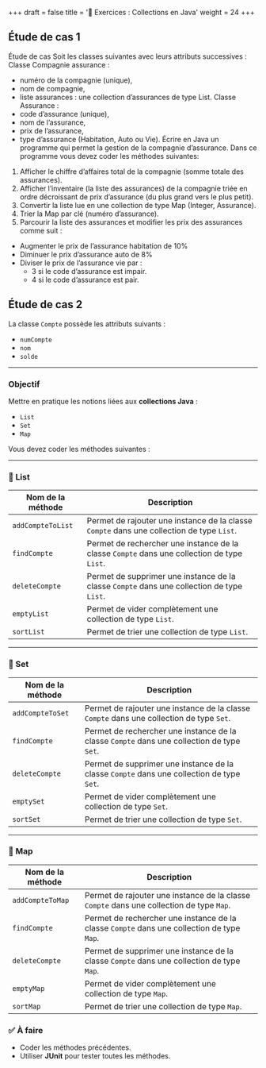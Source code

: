 +++
draft = false
title = '📝 Exercices : Collections en Java'
weight = 24
+++




## Étude de cas 1
Étude de cas 
Soit les classes suivantes avec leurs attributs successives : 
Classe Compagnie assurance :
-	numéro de la compagnie (unique), 
-	nom de compagnie, 
-	liste assurances : une collection d’assurances de type List.
Classe Assurance :
-	code d’assurance (unique), 
-	nom de l’assurance, 
-	prix de l’assurance, 
-	type d’assurance (Habitation, Auto ou Vie). 
Écrire en Java un programme qui permet la gestion de la compagnie d’assurance. Dans ce programme vous devez coder les méthodes suivantes:
1.	Afficher le chiffre d’affaires total de la compagnie (somme totale des assurances). 
2.	Afficher l’inventaire (la liste des assurances) de la compagnie triée en ordre décroissant de prix d’assurance (du plus grand vers le plus petit). 
3.	Convertir la liste lue en une collection de type Map (Integer, Assurance).
4.	Trier la Map par clé (numéro d’assurance).
5.	Parcourir la liste des assurances et modifier les prix des assurances comme suit : 
* Augmenter le prix de l’assurance habitation de 10%
* Diminuer le prix d’assurance auto de 8%
* Diviser le prix de l’assurance vie par :
    * 3 si le code d’assurance est impair.
    * 4 si le code d’assurance est pair.

## Étude de cas 2

La classe `Compte` possède les attributs suivants :

* `numCompte`
* `nom`
* `solde`

---

### Objectif

Mettre en pratique les notions liées aux **collections Java** :

* `List`
* `Set`
* `Map`

Vous devez coder les méthodes suivantes :

---

### 🔹 List

| Nom de la méthode | Description                                                                                 |
| ----------------- | ------------------------------------------------------------------------------------------- |
| `addCompteToList` | Permet de rajouter une instance de la classe `Compte` dans une collection de type `List`.   |
| `findCompte`      | Permet de rechercher une instance de la classe `Compte` dans une collection de type `List`. |
| `deleteCompte`    | Permet de supprimer une instance de la classe `Compte` dans une collection de type `List`.  |
| `emptyList`       | Permet de vider complètement une collection de type `List`.                                 |
| `sortList`        | Permet de trier une collection de type `List`.                                              |

---

### 🔹 Set

| Nom de la méthode | Description                                                                                |
| ----------------- | ------------------------------------------------------------------------------------------ |
| `addCompteToSet`  | Permet de rajouter une instance de la classe `Compte` dans une collection de type `Set`.   |
| `findCompte`      | Permet de rechercher une instance de la classe `Compte` dans une collection de type `Set`. |
| `deleteCompte`    | Permet de supprimer une instance de la classe `Compte` dans une collection de type `Set`.  |
| `emptySet`        | Permet de vider complètement une collection de type `Set`.                                 |
| `sortSet`         | Permet de trier une collection de type `Set`.                                              |

---

### 🔹 Map

| Nom de la méthode | Description                                                                                |
| ----------------- | ------------------------------------------------------------------------------------------ |
| `addCompteToMap`  | Permet de rajouter une instance de la classe `Compte` dans une collection de type `Map`.   |
| `findCompte`      | Permet de rechercher une instance de la classe `Compte` dans une collection de type `Map`. |
| `deleteCompte`    | Permet de supprimer une instance de la classe `Compte` dans une collection de type `Map`.  |
| `emptyMap`        | Permet de vider complètement une collection de type `Map`.                                 |
| `sortMap`         | Permet de trier une collection de type `Map`.                                              |


### ✅ À faire

* Coder les méthodes précédentes.
* Utiliser **JUnit** pour tester toutes les méthodes.
